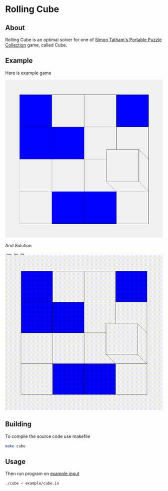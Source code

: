 # Rolling Cube

## About

Rolling Cube is an optimal solver for one of [Simon Tatham's Portable Puzzle Collection](https://www.chiark.greenend.org.uk/~sgtatham/puzzles/) game, called Cube.

## Example

Here is example game

![game](example/start.png)

And Solution

![solution](example/solution.gif)

## Building

To compile the source code use makefile

```bash
make cube
```

## Usage

Then run program on [example input](example/cube.in)

```bash
./cube < example/cube.in
```
